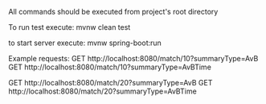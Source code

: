 All commands should be executed from project's root directory

To run test execute:
mvnw clean test

to start server execute:
mvnw spring-boot:run 

Example requests:
GET http://localhost:8080/match/10?summaryType=AvB
GET http://localhost:8080/match/10?summaryType=AvBTime

GET http://localhost:8080/match/20?summaryType=AvB
GET http://localhost:8080/match/20?summaryType=AvBTime